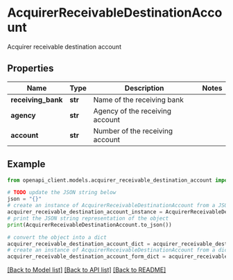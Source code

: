 # AcquirerReceivableDestinationAccount

Acquirer receivable destination account

## Properties

Name | Type | Description | Notes
------------ | ------------- | ------------- | -------------
**receiving_bank** | **str** | Name of the receiving bank | 
**agency** | **str** | Agency of the receiving account | 
**account** | **str** | Number of the receiving account | 

## Example

```python
from openapi_client.models.acquirer_receivable_destination_account import AcquirerReceivableDestinationAccount

# TODO update the JSON string below
json = "{}"
# create an instance of AcquirerReceivableDestinationAccount from a JSON string
acquirer_receivable_destination_account_instance = AcquirerReceivableDestinationAccount.from_json(json)
# print the JSON string representation of the object
print(AcquirerReceivableDestinationAccount.to_json())

# convert the object into a dict
acquirer_receivable_destination_account_dict = acquirer_receivable_destination_account_instance.to_dict()
# create an instance of AcquirerReceivableDestinationAccount from a dict
acquirer_receivable_destination_account_form_dict = acquirer_receivable_destination_account.from_dict(acquirer_receivable_destination_account_dict)
```
[[Back to Model list]](../README.md#documentation-for-models) [[Back to API list]](../README.md#documentation-for-api-endpoints) [[Back to README]](../README.md)


